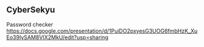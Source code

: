 ## CyberSekyu
Password checker
https://docs.google.com/presentation/d/1PuiDO2pxyesG3UOG6fmbHzK_XuEo39IySAM8VIX2MkU/edit?usp=sharing